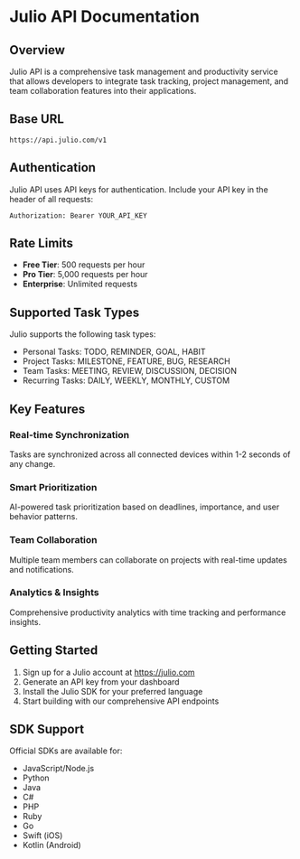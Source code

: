 # Julio API Documentation

## Overview

Julio API is a comprehensive task management and productivity service that allows developers to integrate task tracking, project management, and team collaboration features into their applications.

## Base URL
```
https://api.julio.com/v1
```

## Authentication

Julio API uses API keys for authentication. Include your API key in the header of all requests:

```
Authorization: Bearer YOUR_API_KEY
```

## Rate Limits

- **Free Tier**: 500 requests per hour
- **Pro Tier**: 5,000 requests per hour  
- **Enterprise**: Unlimited requests

## Supported Task Types

Julio supports the following task types:
- Personal Tasks: TODO, REMINDER, GOAL, HABIT
- Project Tasks: MILESTONE, FEATURE, BUG, RESEARCH
- Team Tasks: MEETING, REVIEW, DISCUSSION, DECISION
- Recurring Tasks: DAILY, WEEKLY, MONTHLY, CUSTOM

## Key Features

### Real-time Synchronization
Tasks are synchronized across all connected devices within 1-2 seconds of any change.

### Smart Prioritization
AI-powered task prioritization based on deadlines, importance, and user behavior patterns.

### Team Collaboration
Multiple team members can collaborate on projects with real-time updates and notifications.

### Analytics & Insights
Comprehensive productivity analytics with time tracking and performance insights.

## Getting Started

1. Sign up for a Julio account at https://julio.com
2. Generate an API key from your dashboard
3. Install the Julio SDK for your preferred language
4. Start building with our comprehensive API endpoints

## SDK Support

Official SDKs are available for:
- JavaScript/Node.js
- Python
- Java
- C#
- PHP
- Ruby
- Go
- Swift (iOS)
- Kotlin (Android)
